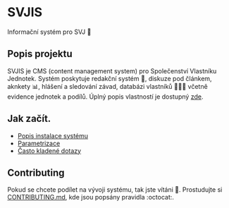 # SVJIS

Informační systém pro SVJ :house_with_garden:

## Popis projektu

SVJIS je CMS (content management system) pro Společenství Vlastníku Jednotek. Systém poskytuje redakční systém :memo:, diskuze pod článkem, aknkety :bar_chart:, hlášení a sledování závad, databázi vlastníků :family_man_woman_boy: včetně evidence jednotek a podílů. Úplný popis vlastností je dostupný [zde](https://github.com/svjis/svjis/wiki/Vlastnosti).

## Jak začít.

* [Popis instalace systému](https://github.com/svjis/svjis/wiki/Instalace)
* [Parametrizace](https://github.com/svjis/svjis/wiki/Parametrizace)
* [Často kladené dotazy](https://github.com/svjis/svjis/wiki/FAQ)

## Contributing

Pokud se chcete podílet na vývoji systému, tak jste vítáni :blue_heart:. Prostudujte si [CONTRIBUTING.md](.github/CONTRIBUTING.md), kde jsou popsány pravidla :octocat:.
